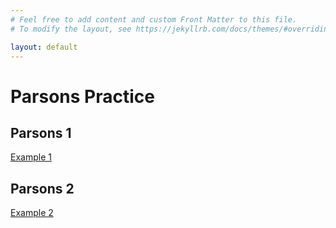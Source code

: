 ```yaml
---
# Feel free to add content and custom Front Matter to this file.
# To modify the layout, see https://jekyllrb.com/docs/themes/#overriding-theme-defaults

layout: default
---
```

# Parsons Practice

## Parsons 1

[Example 1](./parsons/example1.html)

## Parsons 2

[Example 2](./parsons/example2.html)